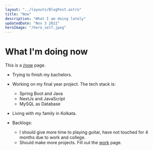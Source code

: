 ```yaml
---
layout: "../layouts/BlogPost.astro"
title: "Now"
description: "What I am doing lately"
updatedDate: "Nov 3 2022"
heroImage: "/hero_self.jpeg"
---
```

# What I'm doing now
This is a [/now](https://nownownow.com/about) page.

* Trying to finish my bachelors.
* Working on my final year project. The tech stack is: 
	- Spring Boot and Java 
	- NextJs and JavaScript
	- MySQL as Database

* Living with my family in Kolkata.

* Backlogs: 
	- I should give more time to playing guitar, have not touched for 4 months due to work and college. 
	- Should make more projects. Fill out the [work](/work) page. 
